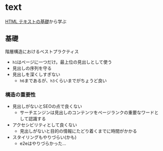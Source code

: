 # text

[HTML テキストの基礎](https://developer.mozilla.org/ja/docs/Learn/HTML/Introduction_to_HTML/HTML_text_fundamentals)から学ぶ

## 基礎

階層構造におけるベストプラクティス

- `h1`はページに一つだけ。最上位の見出しとして使う
- 見出しの序列を守る
- 見出しを深くしすぎない
  - `h6`まであるが、`h3`くらいまでがちょうど良い


### 構造の重要性

- 見出しがないとSEOの点で良くない
  - サーチエンジンは見出しのコンテンツをページランクの重要なワードとして認識する
- アクセシビリティとして良くない
  - 見出しがないと目的の情報にたどり着くまでに時間がかかる
- スタイリングもやりづらい(かも)
  - e2eはやりづらかった...
